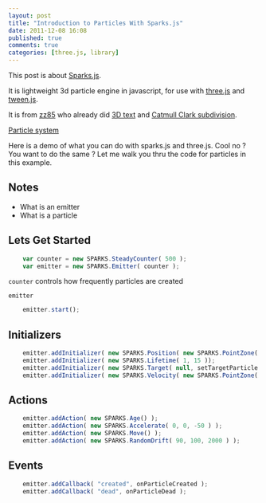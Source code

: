 ```yaml
---
layout: post
title: "Introduction to Particles With Sparks.js"
date: 2011-12-08 16:08
published: true
comments: true
categories: [three.js, library]
---
```


This post is about 
[Sparks.js](https://github.com/zz85/sparks.js).

It is lightweight 3d particle engine in javascript, for use with
[three.js](https://github.com/mrdoob/three.js/)
and
[tween.js](https://github.com/sole/tween.js).

It is from
[zz85](http://www.lab4games.net/zz85/blog/)
who already did
[3D text](http://mrdoob.github.com/three.js/examples/webgl_geometry_text.html)
and
[Catmull Clark subdivision](http://mrdoob.github.com/three.js/examples/webgl_geometry_subdivison.html).

[Particle system](http://en.wikipedia.org/wiki/Particle_system)

Here is a demo of what you can do with sparks.js and three.js. Cool no ?
You want to do the same ? Let me walk you thru the code for particles in this example.
<!-- <iframe src="http://mrdoob.github.com/three.js/examples/webgl_particles_shapes.html" width="100%" height="420" frameborder="0"></iframe> -->

## Notes
* What is an emitter
* What is a particle

## Lets Get Started

```javascript
	var counter	= new SPARKS.SteadyCounter( 500 );
	var emitter	= new SPARKS.Emitter( counter );
```

```counter``` controls how frequently particles are created

```emitter```

```javascript
	emitter.start();
```

## Initializers
```javascript
	emitter.addInitializer( new SPARKS.Position( new SPARKS.PointZone( emitterpos ) ) );
	emitter.addInitializer( new SPARKS.Lifetime( 1, 15 ));
	emitter.addInitializer( new SPARKS.Target( null, setTargetParticle ) );
	emitter.addInitializer( new SPARKS.Velocity( new SPARKS.PointZone( new THREE.Vector3( 0, -5, 1 ) ) ) );
```

## Actions
```javascript
	emitter.addAction( new SPARKS.Age() );
	emitter.addAction( new SPARKS.Accelerate( 0, 0, -50 ) );
	emitter.addAction( new SPARKS.Move() );
	emitter.addAction( new SPARKS.RandomDrift( 90, 100, 2000 ) );
```

## Events
```javascript
	emitter.addCallback( "created", onParticleCreated );
	emitter.addCallback( "dead", onParticleDead );
```
